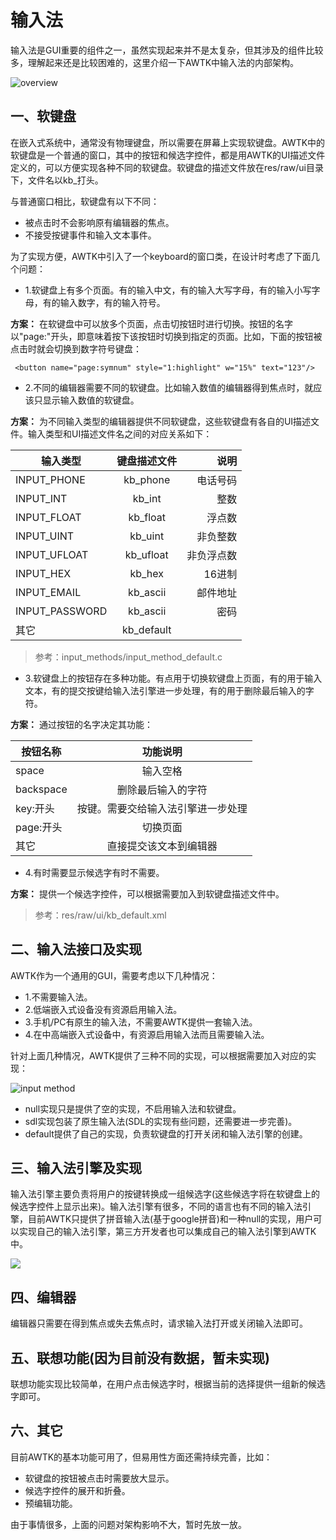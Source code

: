 # 输入法

输入法是GUI重要的组件之一，虽然实现起来并不是太复杂，但其涉及的组件比较多，理解起来还是比较困难的，这里介绍一下AWTK中输入法的内部架构。

![overview](images/input_method_overview.png)

## 一、软键盘

在嵌入式系统中，通常没有物理键盘，所以需要在屏幕上实现软键盘。AWTK中的软键盘是一个普通的窗口，其中的按钮和候选字控件，都是用AWTK的UI描述文件定义的，可以方便实现各种不同的软键盘。软键盘的描述文件放在res/raw/ui目录下，文件名以kb_打头。

与普通窗口相比，软键盘有以下不同：

* 被点击时不会影响原有编辑器的焦点。
* 不接受按键事件和输入文本事件。

为了实现方便，AWTK中引入了一个keyboard的窗口类，在设计时考虑了下面几个问题：

* 1.软键盘上有多个页面。有的输入中文，有的输入大写字母，有的输入小写字母，有的输入数字，有的输入符号。

**方案：** 在软键盘中可以放多个页面，点击切按钮时进行切换。按钮的名字以"page:"开头，即意味着按下该按钮时切换到指定的页面。比如，下面的按钮被点击时就会切换到数字符号键盘：

```
 <button name="page:symnum" style="1:highlight" w="15%" text="123"/>
```

* 2.不同的编辑器需要不同的软键盘。比如输入数值的编辑器得到焦点时，就应该只显示输入数值的软键盘。

**方案：** 为不同输入类型的编辑器提供不同软键盘，这些软键盘有各自的UI描述文件。输入类型和UI描述文件名之间的对应关系如下：

| 输入类型   |      键盘描述文件      |  说明 |
|----------|:-------------:|------:|
| INPUT_PHONE | kb_phone | 电话号码|
| INPUT_INT | kb_int | 整数 |
| INPUT_FLOAT | kb_float | 浮点数|
| INPUT_UINT | kb_uint | 非负整数 |
| INPUT_UFLOAT | kb_ufloat | 非负浮点数|
| INPUT_HEX | kb_hex | 16进制 |
| INPUT_EMAIL | kb_ascii |邮件地址|
| INPUT_PASSWORD | kb_ascii |密码|
| 其它 | kb_default ||
     
> 参考：input\_methods/input\_method\_default.c

* 3.软键盘上的按钮存在多种功能。有点用于切换软键盘上页面，有的用于输入文本，有的提交按键给输入法引擎进一步处理，有的用于删除最后输入的字符。

**方案：** 通过按钮的名字决定其功能：

| 按钮名称  |      功能说明 |
|----------|:-------------:|
| space | 输入空格|
| backspace | 删除最后输入的字符|
| key:开头 | 按键。需要交给输入法引擎进一步处理|
| page:开头 |切换页面|
| 其它 |直接提交该文本到编辑器|

* 4.有时需要显示候选字有时不需要。

**方案：** 提供一个候选字控件，可以根据需要加入到软键盘描述文件中。 

> 参考：res/raw/ui/kb_default.xml

## 二、输入法接口及实现


AWTK作为一个通用的GUI，需要考虑以下几种情况：

* 1.不需要输入法。
* 2.低端嵌入式设备没有资源启用输入法。
* 3.手机/PC有原生的输入法，不需要AWTK提供一套输入法。
* 4.在中高端嵌入式设备中，有资源启用输入法而且需要输入法。

针对上面几种情况，AWTK提供了三种不同的实现，可以根据需要加入对应的实现：

![input method](images/input_method.png)

* null实现只是提供了空的实现，不启用输入法和软键盘。
* sdl实现包装了原生输入法(SDL的实现有些问题，还需要进一步完善)。
* default提供了自己的实现，负责软键盘的打开关闭和输入法引擎的创建。

## 三、输入法引擎及实现

输入法引擎主要负责将用户的按键转换成一组候选字(这些候选字将在软键盘上的候选字控件上显示出来)。输入法引擎有很多，不同的语言也有不同的输入法引擎，目前AWTK只提供了拼音输入法(基于google拼音)和一种null的实现，用户可以实现自己的输入法引擎，第三方开发者也可以集成自己的输入法引擎到AWTK中。

![](images/input_engine.png)

## 四、编辑器

编辑器只需要在得到焦点或失去焦点时，请求输入法打开或关闭输入法即可。

## 五、联想功能(因为目前没有数据，暂未实现)

联想功能实现比较简单，在用户点击候选字时，根据当前的选择提供一组新的候选字即可。

## 六、其它

目前AWTK的基本功能可用了，但易用性方面还需持续完善，比如：

* 软键盘的按钮被点击时需要放大显示。
* 候选字控件的展开和折叠。
* 预编辑功能。

由于事情很多，上面的问题对架构影响不大，暂时先放一放。
